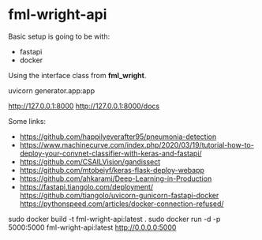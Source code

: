 # fml-wright-api

Basic setup is going to be with:
* fastapi
* docker

Using the interface class from __fml_wright__.

uvicorn generator.app:app

http://127.0.0.1:8000
http://127.0.0.1:8000/docs

Some links:
* https://github.com/happilyeverafter95/pneumonia-detection
* https://www.machinecurve.com/index.php/2020/03/19/tutorial-how-to-deploy-your-convnet-classifier-with-keras-and-fastapi/
* https://github.com/CSAILVision/gandissect
* https://github.com/mtobeiyf/keras-flask-deploy-webapp
* https://github.com/ahkarami/Deep-Learning-in-Production
* https://fastapi.tiangolo.com/deployment/
https://github.com/tiangolo/uvicorn-gunicorn-fastapi-docker
https://pythonspeed.com/articles/docker-connection-refused/

sudo docker build -t fml-wright-api:latest .
sudo docker run -d -p 5000:5000 fml-wright-api:latest
http://0.0.0.0:5000
